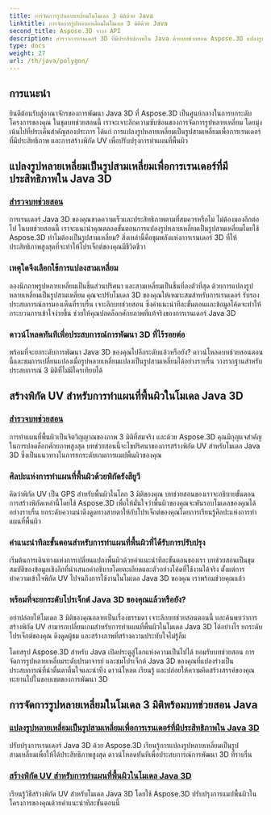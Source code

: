 ```yaml
---
title: การจัดการรูปหลายเหลี่ยมในโมเดล 3 มิติด้วย Java
linktitle: การจัดการรูปหลายเหลี่ยมในโมเดล 3 มิติด้วย Java
second_title: Aspose.3D จาวา API
description: สำรวจการเรนเดอร์ 3D ที่มีประสิทธิภาพใน Java ด้วยบทช่วยสอน Aspose.3D แปลงรูปหลายเหลี่ยมเป็นรูปสามเหลี่ยมและสร้างพิกัด UV เพื่อประสิทธิภาพสูงสุดและการทำแผนที่พื้นผิวที่ได้รับการปรับปรุง
type: docs
weight: 27
url: /th/java/polygon/
---
```

## การแนะนำ

ยินดีต้อนรับสู่อาณาจักรของการพัฒนา Java 3D ที่ Aspose.3D เป็นศูนย์กลางในการยกระดับโครงการของคุณ ในชุดบทช่วยสอนนี้ เราจะเจาะลึกความซับซ้อนของการจัดการรูปหลายเหลี่ยม โดยมุ่งเน้นไปที่ประเด็นสำคัญสองประการ ได้แก่ การแปลงรูปหลายเหลี่ยมเป็นรูปสามเหลี่ยมเพื่อการเรนเดอร์ที่มีประสิทธิภาพ และการสร้างพิกัด UV เพื่อปรับปรุงการทำแผนที่พื้นผิว

## แปลงรูปหลายเหลี่ยมเป็นรูปสามเหลี่ยมเพื่อการเรนเดอร์ที่มีประสิทธิภาพใน Java 3D

### [สำรวจบทช่วยสอน](./convert-polygons-triangles/)

การเรนเดอร์ Java 3D ของคุณขาดความเร็วและประสิทธิภาพตามที่สมควรหรือไม่ ไม่ต้องมองอีกต่อไป ในบทช่วยสอนนี้ เราจะแนะนำคุณตลอดขั้นตอนการแปลงรูปหลายเหลี่ยมเป็นรูปสามเหลี่ยมโดยใช้ Aspose.3D ทำไมต้องเป็นรูปสามเหลี่ยม? สิ่งเหล่านี้คือขุมพลังแห่งการเรนเดอร์ 3D ที่ให้ประสิทธิภาพสูงสุดที่จะทำให้โปรเจ็กต์ของคุณมีชีวิตชีวา

### เหตุใดจึงเลือกใช้การแปลงสามเหลี่ยม

ลองนึกภาพรูปหลายเหลี่ยมเป็นชิ้นส่วนปริศนา และสามเหลี่ยมเป็นชิ้นที่ลงตัวที่สุด ด้วยการแปลงรูปหลายเหลี่ยมเป็นรูปสามเหลี่ยม คุณจะปรับโมเดล 3D ของคุณให้เหมาะสมสำหรับการเรนเดอร์ รับรองประสบการณ์การมองเห็นที่ราบรื่น เจาะลึกบทช่วยสอน ซึ่งคำแนะนำทีละขั้นตอนและข้อมูลโค้ดจะทำให้กระบวนการเข้าใจง่ายขึ้น ช่วยให้คุณปลดล็อกศักยภาพที่แท้จริงของการเรนเดอร์ Java 3D

### ดาวน์โหลดทันทีเพื่อประสบการณ์การพัฒนา 3D ที่ไร้รอยต่อ

พร้อมที่จะยกระดับการพัฒนา Java 3D ของคุณไปอีกระดับแล้วหรือยัง? ดาวน์โหลดบทช่วยสอนตอนนี้และชมการเปลี่ยนแปลงเมื่อรูปหลายเหลี่ยมแปลงเป็นรูปสามเหลี่ยมได้อย่างราบรื่น วางรากฐานสำหรับประสบการณ์ 3 มิติที่ไม่มีใครเทียบได้

## สร้างพิกัด UV สำหรับการทำแผนที่พื้นผิวในโมเดล Java 3D

### [สำรวจบทช่วยสอน](./generate-uv-coordinates/)

การทำแผนที่พื้นผิวเป็นจิตวิญญาณของภาพ 3 มิติที่สมจริง และด้วย Aspose.3D คุณมีกุญแจสำคัญในการปลดล็อกศักยภาพสูงสุด บทช่วยสอนนี้จะไขปริศนาของการสร้างพิกัด UV สำหรับโมเดล Java 3D ซึ่งเป็นแนวทางในการยกระดับเกมการแมปพื้นผิวของคุณ

### ศิลปะแห่งการทำแผนที่พื้นผิวด้วยพิกัดรังสียูวี

คิดว่าพิกัด UV เป็น GPS สำหรับพื้นผิวในโลก 3 มิติของคุณ บทช่วยสอนของเราจะอธิบายขั้นตอนการสร้างพิกัดเหล่านี้โดยใช้ Aspose.3D เพื่อให้มั่นใจว่าพื้นผิวของคุณจะพันรอบโมเดลของคุณได้อย่างราบรื่น ยกระดับความน่าดึงดูดทางสายตาให้กับโปรเจ็กต์ของคุณโดยการเรียนรู้ศิลปะแห่งการทำแผนที่พื้นผิว

### คำแนะนำทีละขั้นตอนสำหรับการทำแผนที่พื้นผิวที่ได้รับการปรับปรุง

เริ่มต้นการเดินทางแห่งการเปลี่ยนแปลงพื้นผิวด้วยคำแนะนำทีละขั้นตอนของเรา บทช่วยสอนเป็นขุมสมบัติของข้อมูลเชิงลึกที่นำเสนอคำอธิบายโดยละเอียดและตัวอย่างโค้ดที่ใช้งานได้จริง ตั้งแต่การทำความเข้าใจพิกัด UV ไปจนถึงการใช้งานในโมเดล Java 3D ของคุณ เราพร้อมช่วยคุณแล้ว

### พร้อมที่จะยกระดับโปรเจ็กต์ Java 3D ของคุณแล้วหรือยัง?

อย่าปล่อยให้โมเดล 3 มิติของคุณกลายเป็นเรื่องธรรมดา เจาะลึกบทช่วยสอนตอนนี้ และค้นพบว่าการสร้างพิกัด UV สามารถเปลี่ยนเกมสำหรับการทำแผนที่พื้นผิวในโมเดล Java 3D ได้อย่างไร ยกระดับโปรเจ็กต์ของคุณ ดึงดูดผู้ชม และสร้างภาพที่สร้างความประทับใจไม่รู้ลืม

โดยสรุป Aspose.3D สำหรับ Java เปิดประตูสู่โลกแห่งความเป็นไปได้ ยอมรับบทช่วยสอน การจัดการรูปหลายเหลี่ยมระดับปรมาจารย์ และชมโปรเจ็กต์ Java 3D ของคุณที่แปลงร่างเป็นประสบการณ์ที่น่าตื่นตาตื่นใจและน่าทึ่ง ดาวน์โหลด เรียนรู้ และปล่อยให้ความคิดสร้างสรรค์ของคุณทะยานไปในขอบเขตของการพัฒนา 3D
## การจัดการรูปหลายเหลี่ยมในโมเดล 3 มิติพร้อมบทช่วยสอน Java
### [แปลงรูปหลายเหลี่ยมเป็นรูปสามเหลี่ยมเพื่อการเรนเดอร์ที่มีประสิทธิภาพใน Java 3D](./convert-polygons-triangles/)
ปรับปรุงการเรนเดอร์ Java 3D ด้วย Aspose.3D เรียนรู้การแปลงรูปหลายเหลี่ยมเป็นรูปสามเหลี่ยมเพื่อให้ได้ประสิทธิภาพสูงสุด ดาวน์โหลดทันทีเพื่อประสบการณ์การพัฒนา 3D ที่ราบรื่น
### [สร้างพิกัด UV สำหรับการทำแผนที่พื้นผิวในโมเดล Java 3D](./generate-uv-coordinates/)
เรียนรู้วิธีสร้างพิกัด UV สำหรับโมเดล Java 3D โดยใช้ Aspose.3D ปรับปรุงการแมปพื้นผิวในโครงการของคุณด้วยคำแนะนำทีละขั้นตอนนี้